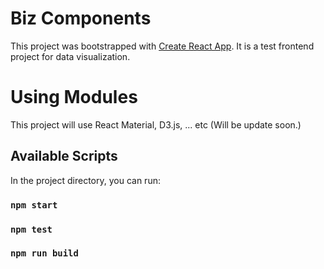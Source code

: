 # Biz Components

This project was bootstrapped with [Create React App](https://github.com/facebook/create-react-app).
It is a test frontend project for data visualization.


# Using Modules

This project will use React Material, D3.js, ... etc (Will be update soon.)


## Available Scripts

In the project directory, you can run:

### `npm start`
### `npm test`
### `npm run build`
